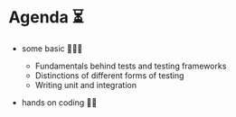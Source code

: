 # Agenda ⏳


- some basic 🧑🏻‍🍳
    - Fundamentals behind tests and testing frameworks
    - Distinctions of different forms of testing
    - Writing unit and integration


- hands on coding 🙌🏻